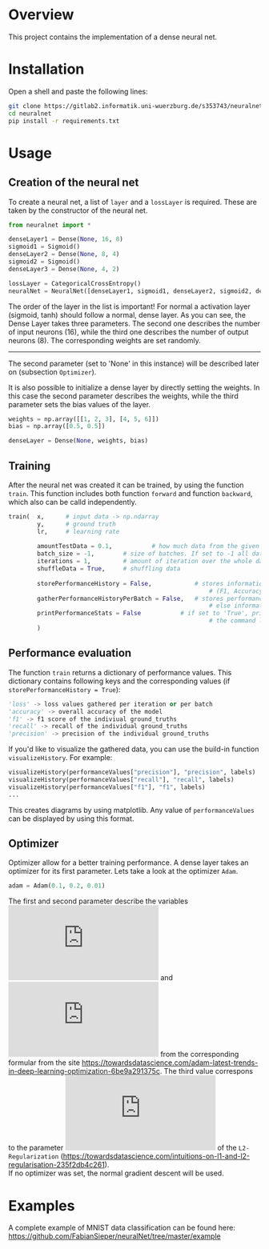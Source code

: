 # Overview

This project contains the implementation of a dense neural net. 

# Installation

Open a shell and paste the following lines:

```bash
git clone https://gitlab2.informatik.uni-wuerzburg.de/s353743/neuralnet
cd neuralnet
pip install -r requirements.txt
```

# Usage

## Creation of the neural net

To create a neural net, a list of `layer` and a `lossLayer` is required. These are taken by the constructor of the neural net.

```python
from neuralnet import *

denseLayer1 = Dense(None, 16, 8)
sigmoid1 = Sigmoid()
denseLayer2 = Dense(None, 8, 4)
sigmoid2 = Sigmoid()
denseLayer3 = Dense(None, 4, 2)

lossLayer = CategoricalCrossEntropy()
neuralNet = NeuralNet([denseLayer1, sigmoid1, denseLayer2, sigmoid2, denseLayer3], lossLayer)
```

The order of the layer in the list is important! For normal a activation layer (sigmoid, tanh) should follow a normal, dense layer. As you can see, the Dense Layer takes three parameters. The second one describes the number of input neurons (16), while the third one describes the number of output neurons (8). The corresponding weights are set randomly.

---

The second parameter (set to 'None' in this instance) will be described later on (subsection `Optimizer`).

It is also possible to initialize a dense layer by directly setting the weights. In this case the second parameter describes the weights, while the third parameter sets the bias values of the layer. 

```python
weights = np.array([[1, 2, 3], [4, 5, 6]])
bias = np.array([0.5, 0.5])

denseLayer = Dense(None, weights, bias)
```

## Training 

After the neural net was created it can be trained, by using the function `train`. This function includes both function `forward` and function `backward`, which also can be calld independently.

```python
train(	x, 		# input data -> np.ndarray
        y, 		# ground truth
        lr,		# learning rate
        
        amountTestData = 0.1, 	        # how much data from the given data(x) shall be used to test the performance
        batch_size = -1, 		# size of batches. If set to -1 all data is gathered in one batch
        iterations = 1, 		# amount of iteration over the whole data
        shuffleData = True,		# shuffling data
        
        storePerformanceHistory = False,	        # stores information about performance 
                                                        # (F1, Accuracy, Precision, Recall)
        gatherPerformanceHistoryPerBatch = False,	# stores performance information after each batch
                                                        # else information is stored after each iteration
        printPerformanceStats = False			# if set to 'True', prints 'Accuracy' and 'Loss' into 
                                                        # the command line
        )
```

## Performance evaluation

The function `train` returns a dictionary of performance values. This dictionary contains following keys and the corresponding values (if `storePerformanceHistory = True`):

```python
'loss' -> loss values gathered per iteration or per batch
'accuracy' -> overall accuracy of the model
'f1' -> f1 score of the indiviual ground_truths
'recall' -> recall of the individual ground_truths
'precision' -> precision of the individual ground_truths 
```

If you'd like to visualize the gathered data, you can use the build-in function `visualizeHistory`. 
For example:

```python
visualizeHistory(performanceValues["precision"], "precision", labels)
visualizeHistory(performanceValues["recall"], "recall", labels)
visualizeHistory(performanceValues["f1"], "f1", labels)
...
```

This creates diagrams by using matplotlib. Any value of `performanceValues` can be displayed by using this format.

## Optimizer

Optimizer allow for a better training performance. A dense layer takes an optimizer for its first parameter. 
Lets take a look at the optimizer `Adam`.

```python
adam = Adam(0.1, 0.2, 0.01)
```

The first and second parameter describe the variables ![equation](https://latex.codecogs.com/gif.latex?%5Cbeta_1) and ![equation](https://latex.codecogs.com/gif.latex?%5Cbeta_2) from the corresponding formular from the site 
https://towardsdatascience.com/adam-latest-trends-in-deep-learning-optimization-6be9a291375c.
The third value correspons to the parameter ![equation](https://latex.codecogs.com/gif.latex?%5Clambda) of the `L2-Regularization` 
(https://towardsdatascience.com/intuitions-on-l1-and-l2-regularisation-235f2db4c261).  
If no optimizer was set, the normal gradient descent will be used.

# Examples

A complete example of MNIST data classification can be found here: https://github.com/FabianSieper/neuralNet/tree/master/example
